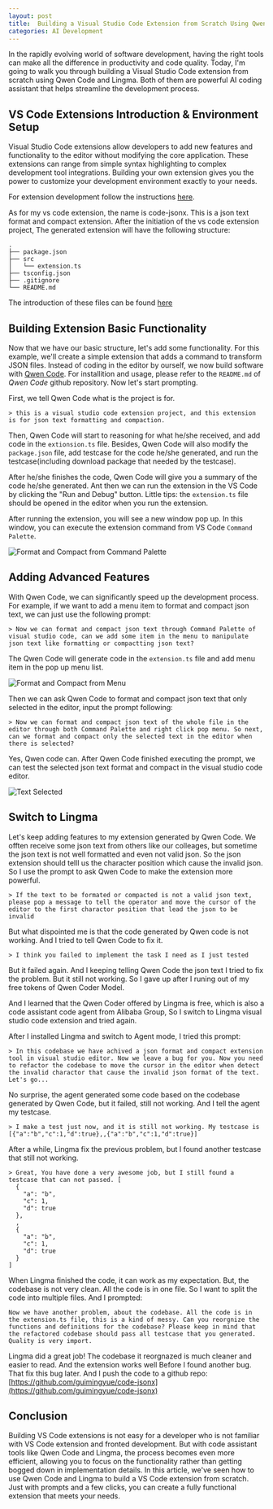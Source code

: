 ```yaml
---
layout: post
title:  Building a Visual Studio Code Extension from Scratch Using Qwen Code and Lingma
categories: AI Development
---
```


In the rapidly evolving world of software development, having the right tools can make all the difference in productivity and code quality. Today, I'm going to walk you through building a Visual Studio Code extension from scratch using Qwen Code and Lingma. Both of them are powerful AI coding assistant that helps streamline the development process.

## VS Code Extensions Introduction & Environment Setup

Visual Studio Code extensions allow developers to add new features and functionality to the editor without modifying the core application. These extensions can range from simple syntax highlighting to complex development tool integrations. Building your own extension gives you the power to customize your development environment exactly to your needs.

For extension development follow the instructions [here](https://code.visualstudio.com/api/get-started/your-first-extension).


As for my vs code extension, the name is code-jsonx. This is a json text format and compact extension. After the initiation of the vs code extension project, The generated extension will have the following structure:

```
.
├── package.json
├── src
│   └── extension.ts
├── tsconfig.json
├── .gitignore
└── README.md
```
The introduction of these files can be found [here](https://code.visualstudio.com/api/get-started/your-first-extension)

## Building Extension Basic Functionality

Now that we have our basic structure, let's add some functionality. For this example, we'll create a simple extension that adds a command to transform JSON files. Instead of coding in the editor by ourself, we now build software with [Qwen Code](https://github.com/QwenLM/qwen-code). For installition and usage, please refer to the `README.md` of *Qwen Code* github repository. Now let's start prompting.

First, we tell Qwen Code what is the project is for.

```
> this is a visual studio code extension project, and this extension is for json text formatting and compaction.
```

Then, Qwen Code will start to reasoning for what he/she received, and add code in the `extionsion.ts` file. Besides, Qwen Code will also modify the `package.json` file, add testcase for the code he/she generated, and run the testcase(including download package that needed by the testcase).

After he/she finishes the code, Qwen Code will give you a summary of the code he/she generated. Ant then we can run the extension in the VS Code  by clicking the "Run and Debug" button. Little tips: the `extension.ts` file should be opened in the editor when you run the extension.

After running the extension, you will see a new window pop up. In this window, you can execute the extension command from VS Code `Command Palette`.

![Format and Compact from Command Palette](/images/build_vscode_ext_qwen/format_compact_from_command_palette.gif)

## Adding Advanced Features 

With Qwen Code, we can significantly speed up the development process. For example, if we want to add a menu item to format and compact json text, we can just use the following prompt:

```
> Now we can format and compact json text through Command Palette of visual studio code, can we add some item in the menu to manipulate json text like formatting or compactting json text?
```

The Qwen Code will generate code in the `extension.ts` file and add menu item in the pop up menu list.

![Format and Compact from Menu](/images/build_vscode_ext_qwen/format_compact_from_pop_up_menu.gif)

Then we can ask Qwen Code to format and compact json text that only selected in the editor, input the prompt following:

```
> Now we can format and compact json text of the whole file in the editor through both Command Palette and right click pop menu. So next, can we format and compact only the selected text in the editor when there is selected?
```

Yes, Qwen code can. After Qwen Code finished executing the prompt, we can test the selected json text format and compact in the visual studio code editor.

![Text Selected](/images/build_vscode_ext_qwen/format_selected_text.gif)

## Switch to Lingma

Let's keep adding features to my extension generated by Qwen Code. We offten receive some json text from others like our colleages, but sometime the json text is not well formatted and even not valid json. So the json extension should telll us the character position which cause the invalid json. So I use the prompt to ask Qwen Code to make the extension more powerful.

```
> If the text to be formated or compacted is not a valid json text, please pop a message to tell the operator and move the cursor of the editor to the first charactor position that lead the json to be invalid
```

But what dispointed me is that the code generated by Qwen code is not working. And I tried to tell Qwen Code to fix it.

```
> I think you failed to implement the task I need as I just tested
```
But it failed again. And I keeping telling Qwen Code the json text I tried to fix the problem. But it still not working. So I gave up after I runing out of my free tokens of Qwen Coder Model.

And I learned that the Qwen Coder offered by Lingma is free, which is also a code assistant code agent from Alibaba Group, So I switch to Lingma visual studio code extension and tried again.

After I installed Lingma and switch to Agent mode, I tried this prompt:

```
> In this codebase we have achived a json format and compact extension tool in visual studio editor. Now we leave a bug for you. Now you need to refactor the codebase to move the cursor in the editor when detect the invalid charactor that cause the invalid json format of the text. Let's go...
```

No surprise, the agent generated some code based on the codebase generated by Qwen Code, but it failed, still not working. And I tell the agent my testcase.

```
> I make a test just now, and it is still not working. My testcase is [{"a":"b","c":1,"d":true},,{"a":"b","c":1,"d":true}]
```

After a while, Lingma fix the previous problem, but I found another testcase that still not working.

```
> Great, You have done a very awesome job, but I still found a testcase that can not passed. [
  {
    "a": "b",
    "c": 1,
    "d": true
  },
  ,
  {
    "a": "b",
    "c": 1,
    "d": true
  }
]
```

When Lingma finished the code, it can work as my expectation. But, the codebase is not very clean. All the code is in one file. So I want to split the code into multiple files. And I prompted: 

```
Now we have another problem, about the codebase. All the code is in the extension.ts file, this is a kind of messy. Can you reorgnize the functions and definitions for the codebase? Please keep in mind that the refactored codebase should pass all testcase that you generated. Quality is very import.
```

Lingma did a great job! The codebase it reorgnazed is much cleaner and easier to read. And the extension works well Before I found another bug. That fix this bug later. And I push the code to a github repo: [https://github.com/guimingyue/code-jsonx](https://github.com/guimingyue/code-jsonx)

## Conclusion

Building VS Code extensions is not easy for a developer who is not familiar with VS Code extension and fronted development. But with code assistant tools like Qwen Code and Lingma, the process becomes even more efficient, allowing you to focus on the functionality rather than getting bogged down in implementation details. In this article, we've seen how to use Qwen Code and Lingma to build a VS Code extension from scratch. Just with prompts and a few clicks, you can create a fully functional extension that meets your needs.